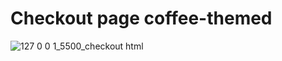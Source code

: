 # Checkout page coffee-themed
![127 0 0 1_5500_checkout html](https://user-images.githubusercontent.com/113358424/219677344-edfed9b2-c644-4080-8069-8a5096a108f0.png)
